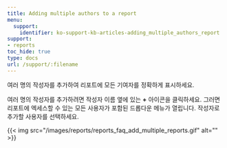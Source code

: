 ```yaml
---
title: Adding multiple authors to a report
menu:
  support:
    identifier: ko-support-kb-articles-adding_multiple_authors_report
support:
- reports
toc_hide: true
type: docs
url: /support/:filename
---
```


여러 명의 작성자를 추가하여 리포트에 모든 기여자를 정확하게 표시하세요.

여러 명의 작성자를 추가하려면 작성자 이름 옆에 있는 **+** 아이콘을 클릭하세요. 그러면 리포트에 엑세스할 수 있는 모든 사용자가 포함된 드롭다운 메뉴가 열립니다. 작성자로 추가할 사용자를 선택하세요.

{{< img src="/images/reports/reports_faq_add_multiple_reports.gif" alt="" >}}
